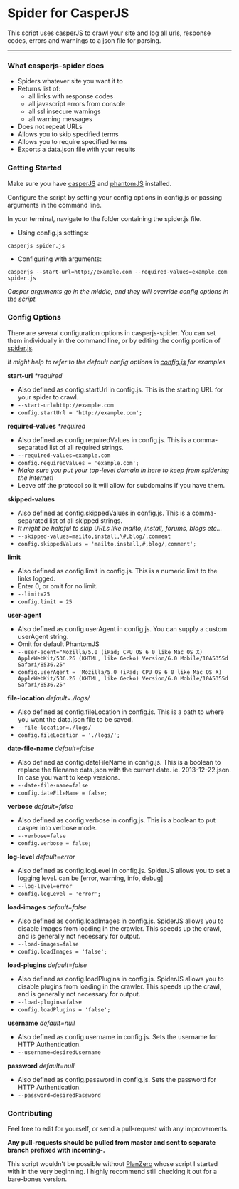 # Spider for CasperJS

This script uses [casperJS](http://casperjs.org/) to crawl your site and log all urls, response codes, errors and warnings to a json file for parsing.

--------

### What casperjs-spider does

- Spiders whatever site you want it to
- Returns list of:
  - all links with response codes
  - all javascript errors from console
  - all ssl insecure warnings
  - all warning messages
- Does not repeat URLs
- Allows you to skip specified terms
- Allows you to require specified terms
- Exports a data.json file with your results

### Getting Started

Make sure you have [casperJS](http://casperjs.org/) and [phantomJS](http://phantomjs.org/) installed.


Configure the script by setting your config options in config.js or passing arguments in the command line.

In your terminal, navigate to the folder containing the spider.js file.

- Using config.js settings:

``` casperjs spider.js ```

- Configuring with arguments:

``` casperjs --start-url=http://example.com --required-values=example.com spider.js ```

*Casper arguments go in the middle, and they will override config options in the script.*

### Config Options

There are several configuration options in casperjs-spider.  You can set them individually in the command line, or by editing the config portion of [spider.js](https://github.com/pensive612/casperjs-spider/blob/master/spider.js).

*It might help to refer to the default config options in [config.js](https://github.com/pensive612/casperjs-spider/blob/master/config.js) for examples*

**start-url** *\*required*

- Also defined as config.startUrl in config.js.  This is the starting URL for your spider to crawl.
- ```--start-url=http://example.com```
- ```config.startUrl = 'http://example.com';```

**required-values** *\*required*

- Also defined as config.requiredValues in config.js.  This is a comma-separated list of all required strings.
- ```--required-values=example.com```
- ```config.requiredValues = 'example.com';```
- *Make sure you put your top-level domain in here to keep from spidering the internet!*
- Leave off the protocol so it will allow for subdomains if you have them.

**skipped-values**

- Also defined as config.skippedValues in config.js.  This is a comma-separated list of all skipped strings.
- *It might be helpful to skip URLs like mailto, install, forums, blogs etc...*
- ```--skipped-values=mailto,install,\#,blog/,comment```
- ```config.skippedValues = 'mailto,install,#,blog/,comment';```

**limit**

- Also defined as config.limit in config.js.  This is a numeric limit to the links logged.
- Enter 0, or omit for no limit.
- ```--limit=25```
- ```config.limit = 25```

**user-agent**

- Also defined as config.userAgent in config.js.  You can supply a custom userAgent string.
- Omit for default PhantomJS
- ```--user-agent="Mozilla/5.0 (iPad; CPU OS 6_0 like Mac OS X) AppleWebKit/536.26 (KHTML, like Gecko) Version/6.0 Mobile/10A5355d Safari/8536.25"```
- ```config.userAgent = 'Mozilla/5.0 (iPad; CPU OS 6_0 like Mac OS X) AppleWebKit/536.26 (KHTML, like Gecko) Version/6.0 Mobile/10A5355d Safari/8536.25'```

**file-location** *default=./logs/*

- Also defined as config.fileLocation in config.js.  This is a path to where you want the data.json file to be saved.
- ```--file-location=./logs/```
- ```config.fileLocation = './logs/';```

**date-file-name** *default=false*

- Also defined as config.dateFileName in config.js.  This is a boolean to replace the filename data.json with the current date.  ie.  2013-12-22.json.  In case you want to keep versions.
- ```--date-file-name=false```
- ```config.dateFileName = false;```

**verbose** *default=false*

- Also defined as config.verbose in config.js.  This is a boolean to put casper into verbose mode.
- ```--verbose=false```
- ```config.verbose = false;```

**log-level** *default=error*

- Also defined as config.logLevel in config.js.  SpiderJS allows you to set a logging level. can be [error, warning, info, debug]
- ```--log-level=error```
- ```config.logLevel = 'error';```

**load-images** *default=false*

- Also defined as config.loadImages in config.js.  SpiderJS allows you to disable images from loading in the crawler.  This speeds up the crawl, and is generally not necessary for output.
- ```--load-images=false```
- ```config.loadImages = 'false';```

**load-plugins** *default=false*

- Also defined as config.loadPlugins in config.js.  SpiderJS allows you to disable plugins from loading in the crawler.  This speeds up the crawl, and is generally not necessary for output.
- ```--load-plugins=false```
- ```config.loadPlugins = 'false';```

**username** *default=null*

- Also defined as config.username in config.js.  Sets the username for HTTP Authentication.
- ```--username=desiredUsername```

**password** *default=null*

- Also defined as config.password in config.js.  Sets the password for HTTP Authentication.
- ```--password=desiredPassword```


### Contributing

Feel free to edit for yourself, or send a pull-request with any improvements.

**Any pull-requests should be pulled from master and sent to separate branch prefixed with incoming-.**

This script wouldn't be possible without [PlanZero](http://planzero.org/blog/2013/03/07/spidering_the_web_with_casperjs) whose script I started with in the very beginning.  I highly recommend still checking it out for a bare-bones version.
